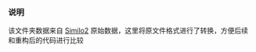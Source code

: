 ### 说明

该文件夹数据来自 [Similo2](https://github.com/michelnass/Similo2/tree/743ddede7df92814ddc3fb7f96e09bdb508e285a/WidgetLocator/apps) 原始数据，这里将原文件格式进行了转换，方便后续和重构后的代码进行比较
